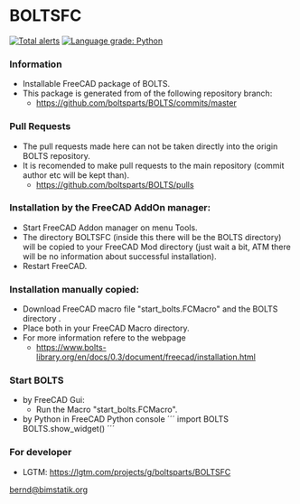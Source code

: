 # BOLTSFC
[![Total alerts](https://img.shields.io/lgtm/alerts/g/boltsparts/BOLTSFC.svg?logo=lgtm&logoWidth=18)](https://lgtm.com/projects/g/boltsparts/BOLTSFC/alerts/) [![Language grade: Python](https://img.shields.io/lgtm/grade/python/g/boltsparts/BOLTSFC.svg?logo=lgtm&logoWidth=18)](https://lgtm.com/projects/g/boltsparts/BOLTSFC/context:python)  
### Information
* Installable FreeCAD package of BOLTS.
* This package is generated from of the following repository branch:
    * https://github.com/boltsparts/BOLTS/commits/master


### Pull Requests
* The pull requests made here can not be taken directly into the origin BOLTS repository.
* It is recomended to make pull requests to the main repository (commit author etc will be kept than).
    * https://github.com/boltsparts/BOLTS/pulls


### Installation by the FreeCAD AddOn manager:
* Start FreeCAD Addon manager on menu Tools.
* The directory BOLTSFC (inside this there will be the BOLTS directory) will be copied to your FreeCAD Mod directory (just wait a bit, ATM there will be no information about successful installation).
* Restart FreeCAD.


### Installation manually copied:
* Download FreeCAD macro file "start_bolts.FCMacro" and the BOLTS directory .
* Place both in your FreeCAD Macro directory.
* For more information refere to the webpage
    * https://www.bolts-library.org/en/docs/0.3/document/freecad/installation.html


### Start BOLTS
* by FreeCAD Gui:
    * Run the Macro "start_bolts.FCMacro".
* by Python in FreeCAD Python console
´´´
import BOLTS
BOLTS.show_widget()
´´´


### For developer
* LGTM: https://lgtm.com/projects/g/boltsparts/BOLTSFC



bernd@bimstatik.org
